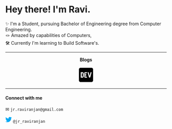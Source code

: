 # Hey there! I'm Ravi.
✨ I'm a Student, pursuing Bachelor of Engineering degree from Computer Engineering.
<br>
🪢 Amazed by capabilities of Computers,
<br>
🛠 Currently I'm learning to Build Software's.
<hr>

<p align="center" "style=font-size:40px"><b>Blogs</b><p>
<p align="center"><a src="https://dev.to/rav"><img width=50px src="https://github.com/rav-e/rav-e/blob/main/dev.png"></a></p>
<hr>

#### Connect with me
✉ ```jr.raviranjan@gmail.com```
<br>

<img width=20px src="https://github.com/rav-e/rav-e/blob/main/twitter.png"> ```@jr_raviranjan```




 

